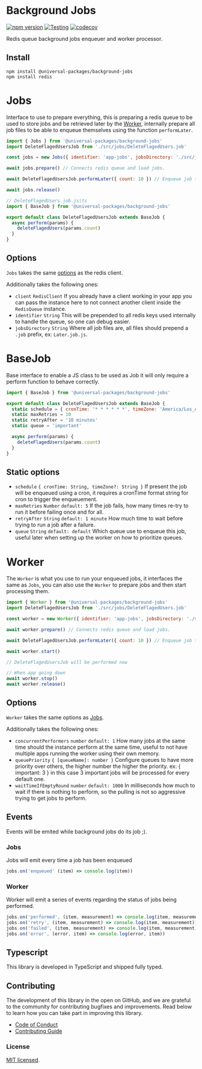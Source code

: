 # Background Jobs

[![npm version](https://badge.fury.io/js/@universal-packages%2Fbackground-jobs.svg)](https://www.npmjs.com/package/@universal-packages/background-jobs)
[![Testing](https://github.com/universal-packages/universal-background-jobs/actions/workflows/testing.yml/badge.svg)](https://github.com/universal-packages/universal-background-jobs/actions/workflows/testing.yml)
[![codecov](https://codecov.io/gh/universal-packages/universal-background-jobs/branch/main/graph/badge.svg?token=CXPJSN8IGL)](https://codecov.io/gh/universal-packages/universal-background-jobs)

Redis queue background jobs enqueuer and worker processor.

## Install

```shell
npm install @universal-packages/background-jobs
npm install redis
```

# Jobs

Interface to use to prepare everything, this is preparing a redis queue to be used to store jobs and be retrieved later by the [Worker](#worker), internally prepare all job files to be able to enqueue themselves using the function `performLater`.

```js
import { Jobs } from '@universal-packages/background-jobs'
import DeleteFlagedUsersJob from './src/jobs/DeleteFlagedUsers.job'

const jobs = new Jobs({ identifier: 'app-jobs', jobsDirectory: './src/jobs' })

await jobs.prepare() // Connects redis queue and load jobs.

await DeleteFlagedUsersJob.performLater({ count: 10 }) // Enqueue job to be performed later

await jobs.release()
```

```js
// DeleteFlagedUsers.job.js|ts
import { BaseJob } from '@universal-packages/background-jobs'

export default class DeleteFlagedUsersJob extends BaseJob {
  async perform(params) {
    deleteFlagedUsers(params.count)
  }
}
```

## Options

`Jobs` takes the same [options](https://github.com/redis/node-redis/blob/master/docs/client-configuration.md) as the redis client.

Additionally takes the following ones:

- `client` `RedisClient`
  If you already have a client working in your app you can pass the instance here to not connect another client inside the `RedisQueue` instance.
- `identifier` `String`
  This will be prepended to all redis keys used internally to handle the queue, so one can debug easier.
- `jobsDirectory` `String`
  Where all job files are, all files should prepend a `.job` prefix, ex: `Later.job.js`.

# BaseJob

Base interface to enable a JS class to be used as Job it will only require a perform function to behave correctly.

```js
import { BaseJob } from '@universal-packages/background-jobs'

export default class DeleteFlagedUsersJob extends BaseJob {
  static schedule = { cronTime: '* * * * * *', timeZone: 'America/Los_Angeles' }
  static maxRetries = 10
  static retryAfter = '10 minutes'
  static queue = 'important'

  async perform(params) {
    deleteFlagedUsers(params.count)
  }
}
```

## Static options

- `schedule` `{ cronTime: String, timeZone?: String }`
  If present the job will be enqueued using a cron, it requires a cronTime format string for cron to trigger the enqueuement.
- `maxRetries` `Number` `default: 5`
  If the job fails, how many times re-try to run it before failing once and for all.
- `retryAfter` `String` `default: 1 minute`
  How much time to wait before trying to run a job after a failure.
- `queue` `String` `default: default`
  Which queue use to enqueue this job, useful later when setting up the worker on how to prioritize queues.

# Worker

The `Worker` is what you use to run your enqueued jobs, it interfaces the same as `Jobs`, you can also use the `Worker` to prepare jobs and then start processing them.

```js
import { Worker } from '@universal-packages/background-jobs'
import DeleteFlagedUsersJob from './src/jobs/DeleteFlagedUsers.job'

const worker = new Worker({ identifier: 'app-jobs', jobsDirectory: './src/jobs', concurrentPerformers: 2, queuePriority: { important: 2 }, waitTimeIfEmptyRound: 10000 })

await worker.prepare() // Connects redis queue and load jobs.

await DeleteFlagedUsersJob.performLater({ count: 10 }) // Enqueue job to be performed later

await worker.start()

// DeleteFlagedUsersJob will be performed now

// When app going down
await worker.stop()
await worker.release()
```

## Options

`Worker` takes the same options as [Jobs](#jobs).

Additionally takes the following ones:

- `concurrentPerformers` `number` `default: 1`
  How many jobs at the same time should the instance perform at the same time, useful to not have multiple apps running the worker using their own memory.
- `queuePriority` `{ [queueName]: number }`
  Configure queues to have more priority over others, the higher number the higher the priority. ex: { important: 3 } in this case 3 important jobs will be processed for every default one.
- `waitTimeIfEmptyRound` `number` `default: 1000`
  In milliseconds how much to wait if there is nothing to perform, so the pulling is not so aggressive trying to get jobs to perform.

## Events

Events will be emited while background jobs do its job ;).

### Jobs

Jobs will emit every time a job has been enqueued

```js
jobs.on('enqueued' (item) => console.log(item))
```

### Worker

Worker will emit a series of events regarding the status of jobs being performed.

```js
jobs.on('performed', (item, measurement) => console.log(item, measurement))
jobs.on('retry', (item, measurement) => console.log(item, measurement))
jobs.on('failed', (item, measurement) => console.log(item, measurement))
jobs.on('error', (error, item) => console.log(error, item))
```

## Typescript

This library is developed in TypeScript and shipped fully typed.

## Contributing

The development of this library in the open on GitHub, and we are grateful to the community for contributing bugfixes and improvements. Read below to learn how you can take part in improving this library.

- [Code of Conduct](./CODE_OF_CONDUCT.md)
- [Contributing Guide](./CONTRIBUTING.md)

### License

[MIT licensed](./LICENSE).
